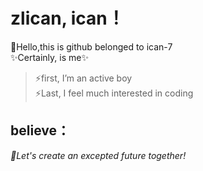 zlican, ican！
==
👋Hello,this is github belonged to ican-7  
✨Certainly, is me✨  
>⚡first, I’m an active boy  
>⚡Last, I feel much interested in coding  

believe：
--
*🌱Let's create an excepted future together!*  

<!--
- 🔭👯🤔 💬 📫 
-->

